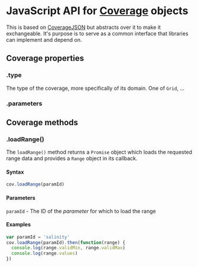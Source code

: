 # JavaScript API for [Coverage](https://en.wikipedia.org/wiki/Coverage_data) objects

This is based on [CoverageJSON](https://github.com/neothemachine/coveragejson) but abstracts over it to make it exchangeable. It's purpose is to serve as a common interface that libraries can implement and depend on.

## Coverage properties

### .type

The type of the coverage, more specifically of its domain. One of `Grid`, ...

### .parameters



## Coverage methods

### .loadRange()

The `loadRange()` method returns a `Promise` object which loads the requested range data and provides a `Range` object in its callback.

#### Syntax

```js
cov.loadRange(paramId)
```

#### Parameters

`paramId` - The ID of the *parameter* for which to load the range

#### Examples

```js
var paramId = 'salinity'
cov.loadRange(paramId).then(function(range) {
  console.log(range.validMin, range.validMax)
  console.log(range.values)
})
```
